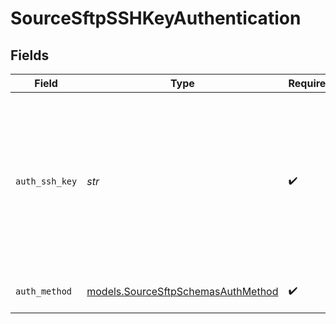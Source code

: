 # SourceSftpSSHKeyAuthentication


## Fields

| Field                                                                                                               | Type                                                                                                                | Required                                                                                                            | Description                                                                                                         |
| ------------------------------------------------------------------------------------------------------------------- | ------------------------------------------------------------------------------------------------------------------- | ------------------------------------------------------------------------------------------------------------------- | ------------------------------------------------------------------------------------------------------------------- |
| `auth_ssh_key`                                                                                                      | *str*                                                                                                               | :heavy_check_mark:                                                                                                  | OS-level user account ssh key credentials in RSA PEM format ( created with ssh-keygen -t rsa -m PEM -f myuser_rsa ) |
| `auth_method`                                                                                                       | [models.SourceSftpSchemasAuthMethod](../models/sourcesftpschemasauthmethod.md)                                      | :heavy_check_mark:                                                                                                  | Connect through ssh key                                                                                             |